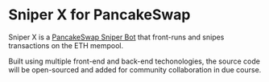 # Sniper X for PancakeSwap
Sniper X is a [PancakeSwap Sniper Bot](https://sniperxbot.com) that front-runs and snipes transactions on the ETH mempool.

Built using multiple front-end and back-end techonologies, the source code will be open-sourced and added for community collaboration in due course.
